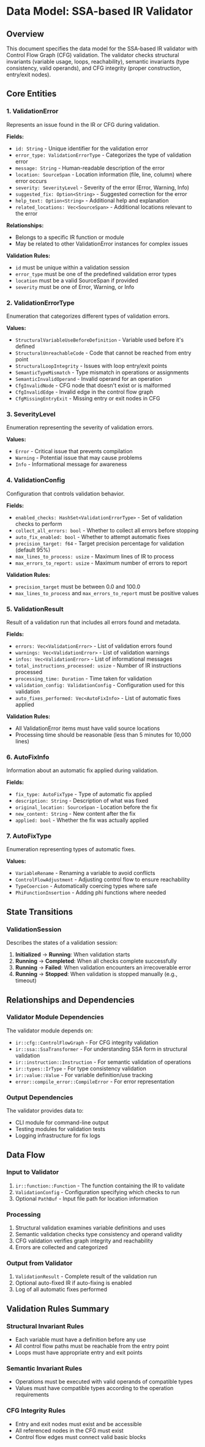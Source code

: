# Data Model: SSA-based IR Validator

## Overview
This document specifies the data model for the SSA-based IR validator with Control Flow Graph (CFG) validation. The validator checks structural invariants (variable usage, loops, reachability), semantic invariants (type consistency, valid operands), and CFG integrity (proper construction, entry/exit nodes).

## Core Entities

### 1. ValidationError
Represents an issue found in the IR or CFG during validation.

**Fields:**
- `id: String` - Unique identifier for the validation error
- `error_type: ValidationErrorType` - Categorizes the type of validation error
- `message: String` - Human-readable description of the error
- `location: SourceSpan` - Location information (file, line, column) where error occurs
- `severity: SeverityLevel` - Severity of the error (Error, Warning, Info)
- `suggested_fix: Option<String>` - Suggested correction for the error
- `help_text: Option<String>` - Additional help and explanation
- `related_locations: Vec<SourceSpan>` - Additional locations relevant to the error

**Relationships:**
- Belongs to a specific IR function or module
- May be related to other ValidationError instances for complex issues

**Validation Rules:**
- `id` must be unique within a validation session
- `error_type` must be one of the predefined validation error types
- `location` must be a valid SourceSpan if provided
- `severity` must be one of Error, Warning, or Info

### 2. ValidationErrorType
Enumeration that categorizes different types of validation errors.

**Values:**
- `StructuralVariableUseBeforeDefinition` - Variable used before it's defined
- `StructuralUnreachableCode` - Code that cannot be reached from entry point
- `StructuralLoopIntegrity` - Issues with loop entry/exit points
- `SemanticTypeMismatch` - Type mismatch in operations or assignments
- `SemanticInvalidOperand` - Invalid operand for an operation
- `CfgInvalidNode` - CFG node that doesn't exist or is malformed
- `CfgInvalidEdge` - Invalid edge in the control flow graph
- `CfgMissingEntryExit` - Missing entry or exit nodes in CFG

### 3. SeverityLevel
Enumeration representing the severity of validation errors.

**Values:**
- `Error` - Critical issue that prevents compilation
- `Warning` - Potential issue that may cause problems
- `Info` - Informational message for awareness

### 4. ValidationConfig
Configuration that controls validation behavior.

**Fields:**
- `enabled_checks: HashSet<ValidationErrorType>` - Set of validation checks to perform
- `collect_all_errors: bool` - Whether to collect all errors before stopping
- `auto_fix_enabled: bool` - Whether to attempt automatic fixes
- `precision_target: f64` - Target precision percentage for validation (default 95%)
- `max_lines_to_process: usize` - Maximum lines of IR to process
- `max_errors_to_report: usize` - Maximum number of errors to report

**Validation Rules:**
- `precision_target` must be between 0.0 and 100.0
- `max_lines_to_process` and `max_errors_to_report` must be positive values

### 5. ValidationResult
Result of a validation run that includes all errors found and metadata.

**Fields:**
- `errors: Vec<ValidationError>` - List of validation errors found
- `warnings: Vec<ValidationError>` - List of validation warnings
- `infos: Vec<ValidationError>` - List of informational messages
- `total_instructions_processed: usize` - Number of IR instructions processed
- `processing_time: Duration` - Time taken for validation
- `validation_config: ValidationConfig` - Configuration used for this validation
- `auto_fixes_performed: Vec<AutoFixInfo>` - List of automatic fixes applied

**Validation Rules:**
- All ValidationError items must have valid source locations
- Processing time should be reasonable (less than 5 minutes for 10,000 lines)

### 6. AutoFixInfo
Information about an automatic fix applied during validation.

**Fields:**
- `fix_type: AutoFixType` - Type of automatic fix applied
- `description: String` - Description of what was fixed
- `original_location: SourceSpan` - Location before the fix
- `new_content: String` - New content after the fix
- `applied: bool` - Whether the fix was actually applied

### 7. AutoFixType
Enumeration representing types of automatic fixes.

**Values:**
- `VariableRename` - Renaming a variable to avoid conflicts
- `ControlFlowAdjustment` - Adjusting control flow to ensure reachability
- `TypeCoercion` - Automatically coercing types where safe
- `PhiFunctionInsertion` - Adding phi functions where needed

## State Transitions

### ValidationSession
Describes the states of a validation session:

1. **Initialized** → **Running**: When validation starts
2. **Running** → **Completed**: When all checks complete successfully
3. **Running** → **Failed**: When validation encounters an irrecoverable error
4. **Running** → **Stopped**: When validation is stopped manually (e.g., timeout)

## Relationships and Dependencies

### Validator Module Dependencies
The validator module depends on:
- `ir::cfg::ControlFlowGraph` - For CFG integrity validation
- `ir::ssa::SsaTransformer` - For understanding SSA form in structural validation
- `ir::instruction::Instruction` - For semantic validation of operations
- `ir::types::IrType` - For type consistency validation
- `ir::value::Value` - For variable definition/use tracking
- `error::compile_error::CompileError` - For error representation

### Output Dependencies
The validator provides data to:
- CLI module for command-line output
- Testing modules for validation tests
- Logging infrastructure for fix logs

## Data Flow

### Input to Validator
1. `ir::function::Function` - The function containing the IR to validate
2. `ValidationConfig` - Configuration specifying which checks to run
3. Optional `PathBuf` - Input file path for location information

### Processing
1. Structural validation examines variable definitions and uses
2. Semantic validation checks type consistency and operand validity
3. CFG validation verifies graph integrity and reachability
4. Errors are collected and categorized

### Output from Validator
1. `ValidationResult` - Complete result of the validation run
2. Optional auto-fixed IR if auto-fixing is enabled
3. Log of all automatic fixes performed

## Validation Rules Summary

### Structural Invariant Rules
- Each variable must have a definition before any use
- All control flow paths must be reachable from the entry point
- Loops must have appropriate entry and exit points

### Semantic Invariant Rules
- Operations must be executed with valid operands of compatible types
- Values must have compatible types according to the operation requirements

### CFG Integrity Rules
- Entry and exit nodes must exist and be accessible
- All referenced nodes in the CFG must exist
- Control flow edges must connect valid basic blocks